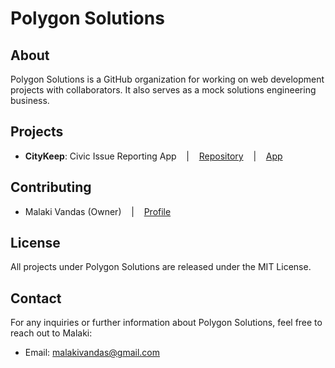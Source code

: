 # Polygon Solutions

## About

Polygon Solutions is a GitHub organization for working on web development projects with collaborators. It also serves as a mock solutions engineering business.

## Projects

- **CityKeep**: Civic Issue Reporting App &nbsp;&nbsp;&nbsp;|&nbsp;&nbsp;&nbsp; [Repository](https://github.com/Polygon-Solutions/city-keep) &nbsp;&nbsp;&nbsp;|&nbsp;&nbsp;&nbsp; [App](https://citykeep.app)

## Contributing

- Malaki Vandas (Owner) &nbsp;&nbsp;&nbsp;|&nbsp;&nbsp;&nbsp; [Profile](https://github.com/malakivandas)

## License

All projects under Polygon Solutions are released under the MIT License.

## Contact

For any inquiries or further information about Polygon Solutions, feel free to reach out to Malaki:

- Email: malakivandas@gmail.com

